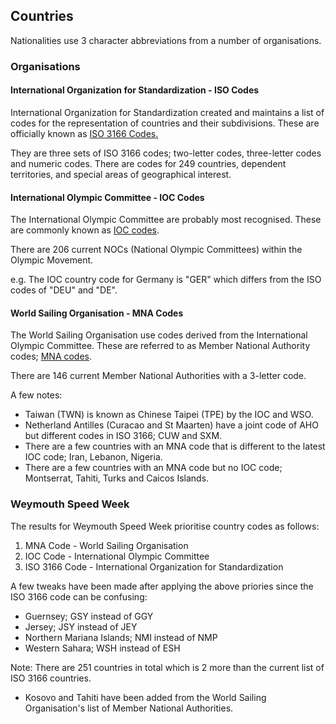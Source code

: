 ## Countries

Nationalities use 3 character abbreviations from a number of organisations.



### Organisations


#### International Organization for Standardization - ISO Codes

International Organization for Standardization created and maintains a list of codes for the representation of countries and their subdivisions. These are officially known as [ISO 3166 Codes.](https://en.wikipedia.org/wiki/List_of_ISO_3166_country_codes)

They are three sets of ISO 3166 codes; two-letter codes, three-letter codes and numeric codes. There are codes for 249 countries, dependent territories, and special areas of geographical interest.



#### International Olympic Committee - IOC Codes

The International Olympic Committee are probably most recognised. These are commonly known as [IOC codes](https://en.wikipedia.org/wiki/List_of_IOC_country_codes).

There are 206 current NOCs (National Olympic Committees) within the Olympic Movement.

e.g. The IOC country code for Germany is "GER" which differs from the ISO codes of "DEU" and "DE".



#### World Sailing Organisation - MNA Codes

The World Sailing Organisation use codes derived from the International Olympic Committee. These are referred to as Member National Authority codes; [MNA codes](https://www.sailing.org/raceofficials/eventorganizers/mna_codes.php).

There are 146 current Member National Authorities with a 3-letter code.

A few notes:

- Taiwan (TWN) is known as Chinese Taipei (TPE) by the IOC and WSO.
- Netherland Antilles (Curacao and St Maarten) have a joint code of AHO but different codes in ISO 3166; CUW and SXM.
- There are a few countries with an MNA code that is different to the latest IOC code; Iran, Lebanon, Nigeria.
- There are a few countries with an MNA code but no IOC code; Montserrat, Tahiti, Turks and Caicos Islands.



### Weymouth Speed Week

The results for Weymouth Speed Week prioritise country codes as follows:

1. MNA Code - World Sailing Organisation
2. IOC Code - International Olympic Committee
3. ISO 3166 Code - International Organization for Standardization



A few tweaks have been made after applying the above priories since the ISO 3166 code can be confusing:

- Guernsey; GSY instead of GGY
- Jersey; JSY instead of  JEY
- Northern Mariana Islands; NMI instead of NMP
- Western Sahara; WSH instead of ESH



Note: There are 251 countries in total which is 2 more than the current list of ISO 3166 countries.

- Kosovo and Tahiti have been added from the World Sailing Organisation's list of Member National Authorities.

